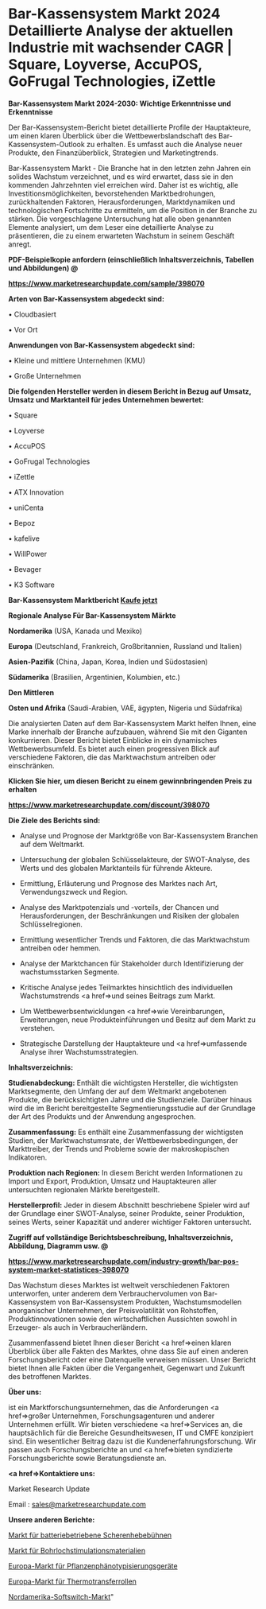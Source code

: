 # Bar-Kassensystem Markt 2024 Detaillierte Analyse der aktuellen Industrie mit wachsender CAGR | Square, Loyverse, AccuPOS, GoFrugal Technologies, iZettle

<strong>Bar-Kassensystem Markt 2024-2030: Wichtige Erkenntnisse und Erkenntnisse</strong>

Der Bar-Kassensystem-Bericht bietet detaillierte Profile der Hauptakteure, um einen klaren Überblick über die Wettbewerbslandschaft des Bar-Kassensystem-Outlook zu erhalten. Es umfasst auch die Analyse neuer Produkte, den Finanzüberblick, Strategien und Marketingtrends.

Bar-Kassensystem Markt - Die Branche hat in den letzten zehn Jahren ein solides Wachstum verzeichnet, und es wird erwartet, dass sie in den kommenden Jahrzehnten viel erreichen wird. Daher ist es wichtig, alle Investitionsmöglichkeiten, bevorstehenden Marktbedrohungen, zurückhaltenden Faktoren, Herausforderungen, Marktdynamiken und technologischen Fortschritte zu ermitteln, um die Position in der Branche zu stärken. Die vorgeschlagene Untersuchung hat alle oben genannten Elemente analysiert, um dem Leser eine detaillierte Analyse zu präsentieren, die zu einem erwarteten Wachstum in seinem Geschäft anregt.



<strong><b>PDF-Beispielkopie anfordern (einschließlich Inhaltsverzeichnis, Tabellen und Abbildungen) @ </b></strong>

<strong><a href=https://www.marketresearchupdate.com/sample/398070>

<strong>https://www.marketresearchupdate.com/sample/398070</u></a></strong></strong>



<strong>Arten von Bar-Kassensystem abgedeckt sind:</strong>

• Cloudbasiert

• Vor Ort



<strong>Anwendungen von Bar-Kassensystem abgedeckt sind:</strong>

• Kleine und mittlere Unternehmen (KMU)

• Große Unternehmen



<strong>Die folgenden Hersteller werden in diesem Bericht in Bezug auf Umsatz, Umsatz und Marktanteil für jedes Unternehmen bewertet:</strong>

• Square

• Loyverse

• AccuPOS

• GoFrugal Technologies

• iZettle

• ATX Innovation

• uniCenta

• Bepoz

• kafelive

• WillPower

• Bevager

• K3 Software



<strong>Bar-Kassensystem Marktbericht <a href=https://www.marketresearchupdate.com/buynow/398070>Kaufe jetzt</a></strong>



<strong>Regionale Analyse Für Bar-Kassensystem Märkte</strong>



<strong>Nordamerika</strong> (USA, Kanada und Mexiko)



<strong>Europa</strong> (Deutschland, Frankreich, Großbritannien, Russland und Italien)



<strong>Asien-Pazifik</strong> (China, Japan, Korea, Indien und Südostasien)



<strong>Südamerika</strong> (Brasilien, Argentinien, Kolumbien, etc.)



<strong>Den Mittleren</strong> 

<strong>Osten und Afrika</strong> (Saudi-Arabien, VAE, ägypten, Nigeria und Südafrika)

Die analysierten Daten auf dem Bar-Kassensystem Markt helfen Ihnen, eine Marke innerhalb der Branche aufzubauen, während Sie mit den Giganten konkurrieren. Dieser Bericht bietet Einblicke in ein dynamisches Wettbewerbsumfeld. Es bietet auch einen progressiven Blick auf verschiedene Faktoren, die das Marktwachstum antreiben oder einschränken.



<strong>Klicken Sie hier, um diesen Bericht zu einem gewinnbringenden Preis zu erhalten
</strong>

<strong><a href=https://www.marketresearchupdate.com/discount/398070>https://www.marketresearchupdate.com/discount/398070</b></u></strong></a>



<strong>Die Ziele des Berichts sind:</strong>

- Analyse und Prognose der Marktgröße von Bar-Kassensystem Branchen auf dem Weltmarkt.

- Untersuchung der globalen Schlüsselakteure, der SWOT-Analyse, des Werts und des globalen Marktanteils für führende Akteure.

- Ermittlung, Erläuterung und Prognose des Marktes nach Art, Verwendungszweck und Region.

- Analyse des Marktpotenzials und -vorteils, der Chancen und Herausforderungen, der Beschränkungen und Risiken der globalen Schlüsselregionen.

- Ermittlung wesentlicher Trends und Faktoren, die das Marktwachstum antreiben oder hemmen.

- Analyse der Marktchancen für Stakeholder durch Identifizierung der wachstumsstarken Segmente.

- Kritische Analyse jedes Teilmarktes hinsichtlich des individuellen Wachstumstrends <a href=>und</a> seines Beitrags zum Markt.

- Um Wettbewerbsentwicklungen <a href=>wie</a> Vereinbarungen, Erweiterungen, neue Produkteinführungen und Besitz auf dem Markt zu verstehen.

- Strategische Darstellung der Hauptakteure und <a href=>umfas</a>sende Analyse ihrer Wachstumsstrategien.



<strong>Inhaltsverzeichnis:</strong>



<strong>Studienabdeckung:</strong> Enthält die wichtigsten Hersteller, die wichtigsten Marktsegmente, den Umfang der auf dem Weltmarkt angebotenen Produkte, die berücksichtigten Jahre und die Studienziele. Darüber hinaus wird die im Bericht bereitgestellte Segmentierungsstudie auf der Grundlage der Art des Produkts und der Anwendung angesprochen.



<strong>Zusammenfassung:</strong> Es enthält eine Zusammenfassung der wichtigsten Studien, der Marktwachstumsrate, der Wettbewerbsbedingungen, der Markttreiber, der Trends und Probleme sowie der makroskopischen Indikatoren.



<strong>Produktion nach Regionen:</strong> In diesem Bericht werden Informationen zu Import und Export, Produktion, Umsatz und Hauptakteuren aller untersuchten regionalen Märkte bereitgestellt.



<strong>Herstellerprofil:</strong> Jeder in diesem Abschnitt beschriebene Spieler wird auf der Grundlage einer SWOT-Analyse, seiner Produkte, seiner Produktion, seines Werts, seiner Kapazität und anderer wichtiger Faktoren untersucht.



<strong><b>Zugriff auf vollständige Berichtsbeschreibung, Inhaltsverzeichnis, Abbildung, Diagramm usw. @ </b></strong>

<strong><a href=https://www.marketresearchupdate.com/industry-growth/bar-pos-system-market-statistices-398070>https://www.marketresearchupdate.com/industry-growth/bar-pos-system-market-statistices-398070</a></strong>

Das Wachstum dieses Marktes ist weltweit verschiedenen Faktoren unterworfen, unter anderem dem Verbrauchervolumen von Bar-Kassensystem von Bar-Kassensystem Produkten, Wachstumsmodellen anorganischer Unternehmen, der Preisvolatilität von Rohstoffen, Produktinnovationen sowie den wirtschaftlichen Aussichten sowohl in Erzeuger- als auch in Verbraucherländern.

Zusammenfassend bietet Ihnen dieser Bericht <a href=>einen</a> klaren Überblick über alle Fakten des Marktes, ohne dass Sie auf einen anderen Forschungsbericht oder eine Datenquelle verweisen müssen. Unser Bericht bietet Ihnen alle Fakten über die Vergangenheit, Gegenwart und Zukunft des betroffenen Marktes.



<strong>Über uns:</strong>

 ist ein Marktforschungsunternehmen, das die Anforderungen <a href=>großer</a> Unternehmen, Forschungsagenturen und anderer Unternehmen erfüllt. Wir bieten verschiedene <a href=>Services</a> an, die hauptsächlich für die Bereiche Gesundheitswesen, IT und CMFE konzipiert sind. Ein wesentlicher Beitrag dazu ist die Kundenerfahrungsforschung. Wir passen auch Forschungsberichte an und <a href=>bieten</a> syndizierte Forschungsberichte sowie Beratungsdienste an.



<strong><a href=>Kontaktiere uns:</a></strong>

Market Research Update

Email : sales@marketresearchupdate.com



<strong>Unsere anderen Berichte:</strong>

<a href=https://www.linkedin.com/pulse/battery-powered-scissor-lifts-market-has-huge-demand-worldwide>Markt für batteriebetriebene Scherenhebebühnen</a>

<a href=https://www.linkedin.com/pulse/well-stimulation-materials-market-outlooks>Markt für Bohrlochstimulationsmaterialien</a>

<a href=https://www.linkedin.com/pulse/europe-plant-phenotyping-equipment-market-size-opportunities>Europa-Markt für Pflanzenphänotypisierungsgeräte</a>

<a href=https://www.linkedin.com/pulse/europe-thermal-transfer-roll-market-analysis>Europa-Markt für Thermotransferrollen</a>

<a href=https://www.linkedin.com/pulse/north-america-softswitch-market-growth-possibilities>Nordamerika-Softswitch-Markt</a>"

